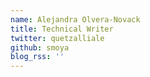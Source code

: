 ```yaml
---
name: Alejandra Olvera-Novack
title: Technical Writer
twitter: quetzalliale
github: smoya
blog_rss: ''
---
```

